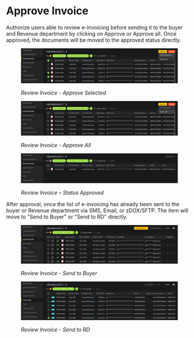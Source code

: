 # Approve Invoice

Authorize users able to review e-Invoicing before sending it to the buyer and Revenue department by clicking on Approve or Approve all. Once approved, the documents will be moved to the approved status directly.

<figure><img src="../../.gitbook/assets/image (5).png" alt=""><figcaption><p><em>Review Invoice - Approve Selected</em></p></figcaption></figure>

<figure><img src="../../.gitbook/assets/image (52).png" alt=""><figcaption><p><em>Review Invoice - Approve All</em></p></figcaption></figure>

<figure><img src="../../.gitbook/assets/image (43).png" alt=""><figcaption><p><em>Review Invoice – Status Approved</em></p></figcaption></figure>

After approval, once the list of e-invoicing has already been sent to the buyer or Revenue department via SMS, Email, or zDOX/SFTP. The item will move to "Send to Buyer" or "Send to RD" directly.

<figure><img src="../../.gitbook/assets/image (97).png" alt=""><figcaption><p><em>Review Invoice - Send to Buyer</em></p></figcaption></figure>

<figure><img src="../../.gitbook/assets/image (1).png" alt=""><figcaption><p><em>Review Invoice - Send to RD</em></p></figcaption></figure>
